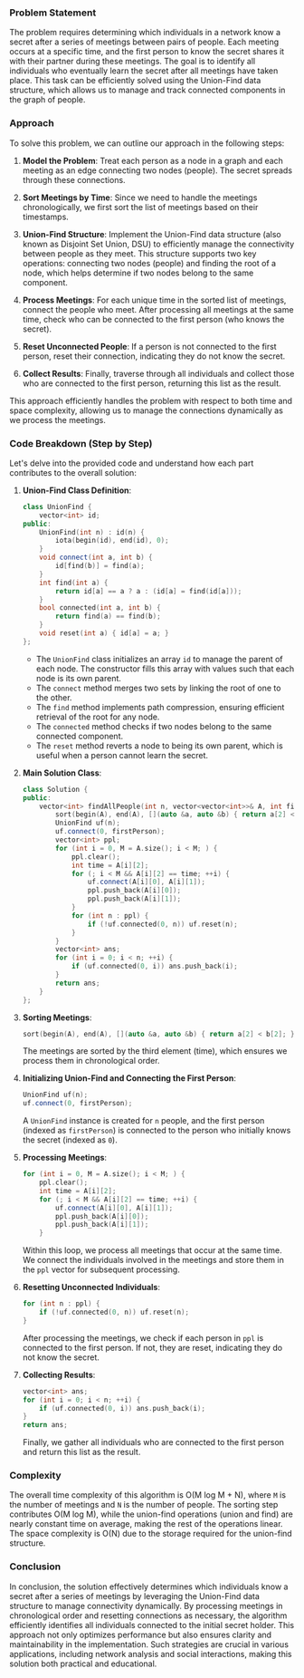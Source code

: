 ### Problem Statement

The problem requires determining which individuals in a network know a secret after a series of meetings between pairs of people. Each meeting occurs at a specific time, and the first person to know the secret shares it with their partner during these meetings. The goal is to identify all individuals who eventually learn the secret after all meetings have taken place. This task can be efficiently solved using the Union-Find data structure, which allows us to manage and track connected components in the graph of people.

### Approach

To solve this problem, we can outline our approach in the following steps:

1. **Model the Problem**: Treat each person as a node in a graph and each meeting as an edge connecting two nodes (people). The secret spreads through these connections.

2. **Sort Meetings by Time**: Since we need to handle the meetings chronologically, we first sort the list of meetings based on their timestamps.

3. **Union-Find Structure**: Implement the Union-Find data structure (also known as Disjoint Set Union, DSU) to efficiently manage the connectivity between people as they meet. This structure supports two key operations: connecting two nodes (people) and finding the root of a node, which helps determine if two nodes belong to the same component.

4. **Process Meetings**: For each unique time in the sorted list of meetings, connect the people who meet. After processing all meetings at the same time, check who can be connected to the first person (who knows the secret).

5. **Reset Unconnected People**: If a person is not connected to the first person, reset their connection, indicating they do not know the secret.

6. **Collect Results**: Finally, traverse through all individuals and collect those who are connected to the first person, returning this list as the result.

This approach efficiently handles the problem with respect to both time and space complexity, allowing us to manage the connections dynamically as we process the meetings.

### Code Breakdown (Step by Step)

Let's delve into the provided code and understand how each part contributes to the overall solution:

1. **Union-Find Class Definition**:
   ```cpp
   class UnionFind {
       vector<int> id;
   public:
       UnionFind(int n) : id(n) {
           iota(begin(id), end(id), 0);
       }
       void connect(int a, int b) {
           id[find(b)] = find(a);
       }
       int find(int a) {
           return id[a] == a ? a : (id[a] = find(id[a]));
       }
       bool connected(int a, int b) {
           return find(a) == find(b);
       }
       void reset(int a) { id[a] = a; }
   };
   ```
   - The `UnionFind` class initializes an array `id` to manage the parent of each node. The constructor fills this array with values such that each node is its own parent.
   - The `connect` method merges two sets by linking the root of one to the other.
   - The `find` method implements path compression, ensuring efficient retrieval of the root for any node.
   - The `connected` method checks if two nodes belong to the same connected component.
   - The `reset` method reverts a node to being its own parent, which is useful when a person cannot learn the secret.

2. **Main Solution Class**:
   ```cpp
   class Solution {
   public:
       vector<int> findAllPeople(int n, vector<vector<int>>& A, int firstPerson) {
           sort(begin(A), end(A), [](auto &a, auto &b) { return a[2] < b[2]; });
           UnionFind uf(n);
           uf.connect(0, firstPerson);
           vector<int> ppl;
           for (int i = 0, M = A.size(); i < M; ) {
               ppl.clear();
               int time = A[i][2];
               for (; i < M && A[i][2] == time; ++i) {
                   uf.connect(A[i][0], A[i][1]);
                   ppl.push_back(A[i][0]);
                   ppl.push_back(A[i][1]);
               }
               for (int n : ppl) {
                   if (!uf.connected(0, n)) uf.reset(n);
               }
           }
           vector<int> ans;
           for (int i = 0; i < n; ++i) {
               if (uf.connected(0, i)) ans.push_back(i);
           }
           return ans;
       }
   };
   ```

3. **Sorting Meetings**:
   ```cpp
   sort(begin(A), end(A), [](auto &a, auto &b) { return a[2] < b[2]; });
   ```
   The meetings are sorted by the third element (time), which ensures we process them in chronological order.

4. **Initializing Union-Find and Connecting the First Person**:
   ```cpp
   UnionFind uf(n);
   uf.connect(0, firstPerson);
   ```
   A `UnionFind` instance is created for `n` people, and the first person (indexed as `firstPerson`) is connected to the person who initially knows the secret (indexed as `0`).

5. **Processing Meetings**:
   ```cpp
   for (int i = 0, M = A.size(); i < M; ) {
       ppl.clear();
       int time = A[i][2];
       for (; i < M && A[i][2] == time; ++i) {
           uf.connect(A[i][0], A[i][1]);
           ppl.push_back(A[i][0]);
           ppl.push_back(A[i][1]);
       }
   ```
   Within this loop, we process all meetings that occur at the same time. We connect the individuals involved in the meetings and store them in the `ppl` vector for subsequent processing.

6. **Resetting Unconnected Individuals**:
   ```cpp
   for (int n : ppl) {
       if (!uf.connected(0, n)) uf.reset(n);
   }
   ```
   After processing the meetings, we check if each person in `ppl` is connected to the first person. If not, they are reset, indicating they do not know the secret.

7. **Collecting Results**:
   ```cpp
   vector<int> ans;
   for (int i = 0; i < n; ++i) {
       if (uf.connected(0, i)) ans.push_back(i);
   }
   return ans;
   ```
   Finally, we gather all individuals who are connected to the first person and return this list as the result.

### Complexity

The overall time complexity of this algorithm is O(M log M + N), where `M` is the number of meetings and `N` is the number of people. The sorting step contributes O(M log M), while the union-find operations (union and find) are nearly constant time on average, making the rest of the operations linear. The space complexity is O(N) due to the storage required for the union-find structure.

### Conclusion

In conclusion, the solution effectively determines which individuals know a secret after a series of meetings by leveraging the Union-Find data structure to manage connectivity dynamically. By processing meetings in chronological order and resetting connections as necessary, the algorithm efficiently identifies all individuals connected to the initial secret holder. This approach not only optimizes performance but also ensures clarity and maintainability in the implementation. Such strategies are crucial in various applications, including network analysis and social interactions, making this solution both practical and educational.
